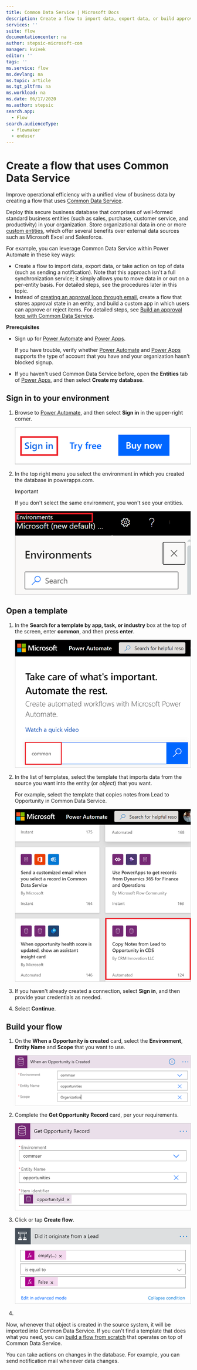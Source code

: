 ```yaml
---
title: Common Data Service | Microsoft Docs
description: Create a flow to import data, export data, or build approvals with Common Data Service.
services: ''
suite: flow
documentationcenter: na
author: stepsic-microsoft-com
manager: kvivek
editor: ''
tags: ''
ms.service: flow
ms.devlang: na
ms.topic: article
ms.tgt_pltfrm: na
ms.workload: na
ms.date: 06/17/2020
ms.author: stepsic
search.app: 
  - Flow
search.audienceType: 
  - flowmaker
  - enduser
---
```

# Create a flow that uses Common Data Service

Improve operational efficiency with a unified view of business data by creating a flow that uses [Common Data Service](https://powerapps.microsoft.com/tutorials/data-platform-intro/). 

Deploy this secure business database that comprises of well-formed standard business entities (such as sales, purchase, customer service, and productivity) in your organization. Store organizational data in one or more [custom entities](https://powerapps.microsoft.com/tutorials/data-platform-create-entity/), which offer several benefits over external data sources such as Microsoft Excel and Salesforce.

For example, you can leverage Common Data Service within Power Automate in these key ways:

* Create a flow to import data, export data, or take action on top of data (such as sending a notification). Note that this approach isn't a full synchronization service; it simply allows you to move data in or out on a per-entity basis. For detailed steps, see the procedures later in this topic.
* Instead of [creating an approval loop through email](wait-for-approvals.md), create a flow that stores approval state in an entity, and build a custom app in which users can approve or reject items. For detailed steps, see [Build an approval loop with Common Data Service](common-data-model-approve.md).

**Prerequisites**

* Sign up for [Power Automate](https://flow.microsoft.com) and [Power Apps](https://make.powerapps.com).
  
    If you have trouble, verify whether [Power Automate](sign-up-sign-in.md) and [Power Apps](https://powerapps.microsoft.com/tutorials/signup-for-powerapps/) supports the type of account that you have and your organization hasn't blocked signup.
* If you haven't used Common Data Service before, open the **Entities** tab of [Power Apps](https://web.powerapps.com/#/entities), and then select **Create my database**.

## Sign in to your environment

1. Browse to [Power Automate](https://flow.microsoft.com), and then select **Sign in** in the upper-right corner.
   
    ![Sign in](./media/common-data-model-intro/signin-flow.png)
2. In the top right menu you select the environment in which you created the database in powerapps.com.
   
    >[!IMPORTANT]
    >If you don't select the same environment, you won't see your entities.
   
    ![Select environment](./media/common-data-model-intro/select-environment.png)

## Open a template

1. In the **Search for a template by app, task, or industry** box at the top of the screen, enter **common**, and then press **enter**.
   
    ![Search for templates](./media/common-data-model-intro/template-search.png)
2. In the list of templates, select the template that imports data from the source you want into the entity (or *object*) that you want.
   
    For example, select the template that copies notes from Lead to Opportunity in Common Data Service.
   
    ![Choose a template](./media/common-data-model-intro/select-template.png)
   
4. If you haven't already created a connection, select **Sign in**, and then provide your credentials as needed.
   
5. Select **Continue**.

## Build your flow
1. On the **When a Opportunity is created** card, select the **Environment**, **Entity Name** and **Scope** that you want to use.
   
    ![Specify instance of Dynamics 365](./media/common-data-model-intro/specify-instance.png)

1. Complete the **Get Opportunity Record** card, per your requirements.
   
    ![Name flow](./media/common-data-model-intro/get-opportunity-record.png)
1. Click or tap **Create flow**.
   
    ![Create flow](./media/common-data-model-intro/originate-from-lead.png)

1. 

Now, whenever that object is created in the source system, it will be imported into Common Data Service. If you can't find a template that does what you need, you can [build a flow from scratch](get-started-logic-flow.md) that operates on top of Common Data Service.

You can take actions on changes in the database. For example, you can send notification mail whenever data changes.


